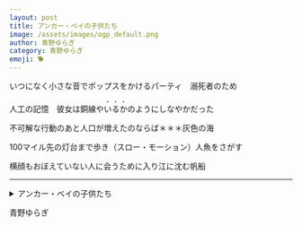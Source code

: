 ```yaml
---
layout: post
title: アンカー・ベイの子供たち
image: /assets/images/ogp_default.png
author: 青野ゆらぎ
category: 青野ゆらぎ
emoji: 🐕
---
```


<div class="tanka-background-dark" style="background-image: url('https://images.flatline.tanka.cc/Anchor_Bay_-_April_2023_-_Sarah_Stierch_01.png');">
<!-- Missvain, CC BY 4.0 <https://creativecommons.org/licenses/by/4.0>, via Wikimedia Commons -->
<div class="tanka-area"><div class="tanka">
<p>いつになく小さな音でポップスをかけるパーティ　溺死者のため</p>

<p>人工の記憶　彼女は銅線や<span style="text-emphasis: filled dot;">いるか</span>のようにしなやかだった</p>

<p>不可解な行動のあと人口が増えたのならば＊＊＊灰色の海</p>

<p>100マイル先の灯台まで歩き（スロー・モーション）人魚をさがす</p>

<p>横顔もおぼえていない人に会うために入り江に沈む帆船</p>

</div></div></div>

---

<details><summary>アンカー・ベイの子供たち</summary>
いつになく小さな音でポップスをかけるパーティ　溺死者のため<br/>
人工の記憶　彼女は銅線やいるかのようにしなやかだった<br/>
不可解な行動のあと人口が増えたのならば＊＊＊灰色の海<br/>
100マイル先の灯台まで歩き（スロー・モーション）人魚を探す<br/>
横顔もおぼえていない人に会うために入り江に沈む帆船<br/>
<br/>

</details>

青野ゆらぎ
